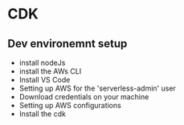 # CDK

## Dev environemnt setup

- install nodeJs
- install the AWs CLI
- Install VS Code
- Setting up AWS for the 'serverless-admin' user
- Download credentials on your machine
- Setting up AWS configurations
- Install the cdk